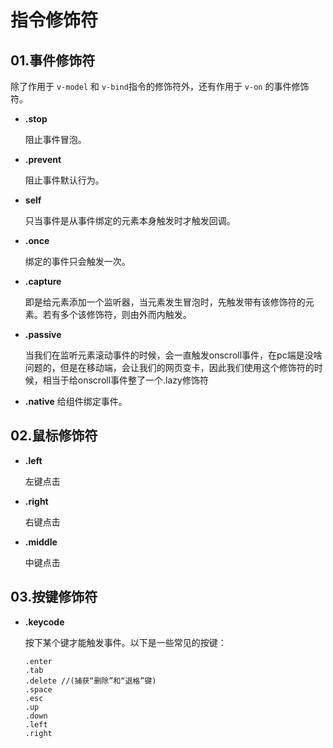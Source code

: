 # 指令修饰符
## 01.事件修饰符
除了作用于 `v-model` 和 `v-bind`指令的修饰符外，还有作用于 `v-on` 的事件修饰符。

- **.stop**

  阻止事件冒泡。

- **.prevent**

  阻止事件默认行为。

- **self**

  只当事件是从事件绑定的元素本身触发时才触发回调。

- **.once**

  绑定的事件只会触发一次。

- **.capture**

  即是给元素添加一个监听器，当元素发生冒泡时，先触发带有该修饰符的元素。若有多个该修饰符，则由外而内触发。 

- **.passive**

  当我们在监听元素滚动事件的时候，会一直触发onscroll事件，在pc端是没啥问题的，但是在移动端，会让我们的网页变卡，因此我们使用这个修饰符的时候，相当于给onscroll事件整了一个.lazy修饰符

- **.native**
  给组件绑定事件。

## 02.鼠标修饰符
- **.left**

  左键点击

- **.right**

  右键点击

- **.middle**

  中键点击

## 03.按键修饰符
- **.keycode**

  按下某个键才能触发事件。以下是一些常见的按键：
  ```
  .enter 
  .tab
  .delete //(捕获“删除”和“退格”键)
  .space
  .esc
  .up
  .down
  .left
  .right
  ```
